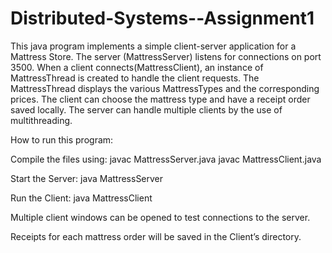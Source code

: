 # Distributed-Systems--Assignment1

This java program implements a simple client-server application for a Mattress Store. The server (MattressServer) listens for connections on port 3500. When a client connects(MattressClient), an instance of MattressThread is created to handle the client requests. The MattressThread displays the various MattressTypes and the corresponding prices. The client can choose the mattress type and have a receipt order saved locally. The server can handle multiple clients by the use of multithreading. 

How to run this program: 

Compile the files using:
javac MattressServer.java 
javac MattressClient.java

Start the Server: 
java MattressServer

Run the Client:
java MattressClient

Multiple client windows can be opened to test connections to the server.

Receipts for each mattress order will be saved in the Client’s directory. 
